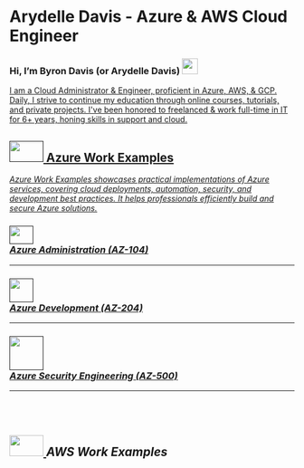 # Arydelle Davis - Azure & AWS Cloud Engineer


### Hi, I’m Byron Davis (or Arydelle Davis) <a href="https://www.linkedin.com/in/arydelle/" target="_blank"><img src="https://static.vecteezy.com/system/resources/previews/023/986/926/large_2x/linkedin-logo-linkedin-logo-transparent-linkedin-icon-transparent-free-free-png.png" width="28" height="28" />
I am a Cloud Administrator & Engineer, proficient in Azure, AWS, & GCP.
Daily, I strive to continue my education through online courses, tutorials, and private projects.
I've been honored to freelanced & work full-time in IT for 6+ years, honing skills in support and cloud. 
## <a href="" target="_blank"><img src="https://logos-world.net/wp-content/uploads/2021/02/Microsoft-Azure-Emblem.png" width="60" height="37" /> Azure Work Examples ##
<p> <i>Azure Work Examples showcases practical implementations of Azure services, covering cloud deployments, automation, security, and development best practices. It helps professionals efficiently build and secure Azure solutions.<i> </p?
    
-----
### <a href="" target="_blank"><img src="https://logos-download.com/wp-content/uploads/2016/06/Microsoft_logo_azure.png" width="42" height="32" /> <br>Azure Administration (AZ-104)<br>
-----
### <a href="" target="_blank"><img src="https://static-00.iconduck.com/assets.00/visual-studio-code-icon-512x506-2fdb6ar6.png" width="42" height="42" /> <br>Azure Development (AZ-204)<br>
-----
### <a href="" target="_blank"><img src="https://static.vecteezy.com/system/resources/previews/016/314/890/original/transparent-cloud-security-icon-free-png.png" width="60" height="60" /> <br>Azure Security Engineering (AZ-500)<br>
-----

<br><br>
    
## <a href="https://twitter.com/" target="_blank"> <img src="https://external-content.duckduckgo.com/iu/?u=https%3A%2F%2Fcdn2.amezmo.net%2Fi%2Faws-logo.cfb5b881865d3101.png&f=1&nofb=1&ipt=802e9df31eed406e06c3b4223e01d01531ae24778634c34e82468dd1862615d6&ipo=images" width="60" height="37" /> </a>AWS Work Examples


